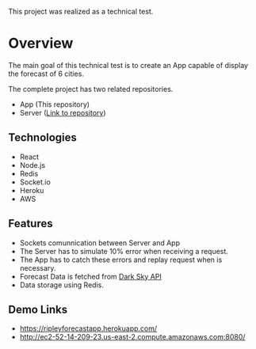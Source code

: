 This project was realized as a technical test.

# Overview

The main goal of this technical test is to create an App capable of display the forecast of 6 cities.

The complete project has two related repositories.
- App (This repository)
- Server ([Link to repository](https://github.com/luisbarrientosf/forecastserver))

## Technologies

- React
- Node.js
- Redis
- Socket.io
- Heroku
- AWS

## Features

- Sockets comunnication between Server and App
- The Server has to simulate 10% error when receiving a request.
- The App has to catch these errors and replay request when is necessary.
- Forecast Data is fetched from [Dark Sky API](https://darksky.net/dev)
- Data storage using Redis.

## Demo Links

- https://ripleyforecastapp.herokuapp.com/
- http://ec2-52-14-209-23.us-east-2.compute.amazonaws.com:8080/
